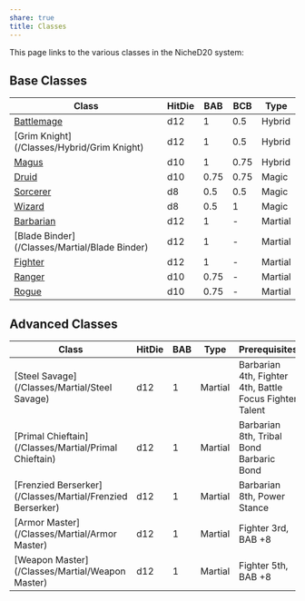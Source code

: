 ```yaml
---
share: true
title: Classes
---
```

This page links to the various classes in the NicheD20 system:
## Base Classes

| Class                                         | HitDie | BAB  | BCB  | Type    |
| --------------------------------------------- | ------ | ---- | ---- | ------- |
| [Battlemage](/Classes/Hybrid/Battlemage)      | d12    | 1    | 0.5  | Hybrid  |
| [Grim Knight](/Classes/Hybrid/Grim Knight)    | d12    | 1    | 0.5  | Hybrid  |
| [Magus](/Classes/Hybrid/Magus)                | d10    | 1    | 0.75 | Hybrid  |
| [Druid](/Classes/Magic/Druid)                 | d10    | 0.75 | 0.75 | Magic   |
| [Sorcerer](/Classes/Magic/Sorcerer)           | d8     | 0.5  | 0.5  | Magic   |
| [Wizard](/Classes/Magic/Wizard)               | d8     | 0.5  | 1    | Magic   |
| [Barbarian](/Classes/Martial/Barbarian)       | d12    | 1    | \-   | Martial |
| [Blade Binder](/Classes/Martial/Blade Binder) | d12    | 1    | \-   | Martial |
| [Fighter](/Classes/Martial/Fighter)           | d12    | 1    | \-   | Martial |
| [Ranger](/Classes/Martial/Ranger)             | d10    | 0.75 | \-   | Martial |
| [Rogue](/Classes/Martial/Rogue)               | d10    | 0.75 | \-   | Martial |


## Advanced Classes

| Class                                                     | HitDie | BAB | Type    | Prerequisites                                           |
| --------------------------------------------------------- | ------ | --- | ------- | ------------------------------------------------------- |
| [Steel Savage](/Classes/Martial/Steel Savage)             | d12    | 1   | Martial | Barbarian 4th, Fighter 4th, Battle Focus Fighter Talent |
| [Primal Chieftain](/Classes/Martial/Primal Chieftain)     | d12    | 1   | Martial | Barbarian 8th, Tribal Bond Barbaric Bond                |
| [Frenzied Berserker](/Classes/Martial/Frenzied Berserker) | d12    | 1   | Martial | Barbarian 8th, Power Stance                             |
| [Armor Master](/Classes/Martial/Armor Master)             | d12    | 1   | Martial | Fighter 3rd, BAB +8                                     |
| [Weapon Master](/Classes/Martial/Weapon Master)           | d12    | 1   | Martial | Fighter 5th, BAB +8                                     |
